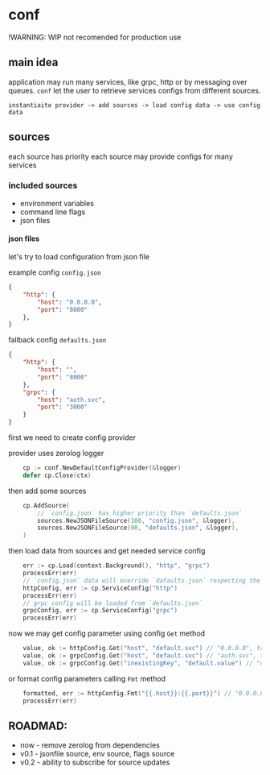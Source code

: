# conf
!WARNING: WIP
not recomended for production use

## main idea
application may run many services, like grpc, http or by messaging over queues.
`conf` let the user to retrieve services configs from different sources.

`instantiaite provider -> add sources -> load config data -> use config data`

## sources
each source has priority
each source may provide configs for many services

### included sources
 * environment variables
 * command line flags
 * json files

#### json files

let's try to load configuration from json file

example config `config.json`
```json
{
    "http": {
        "host": "0.0.0.0",
        "port": "8080"
    },
}
```

fallback config `defaults.json`
```json
{
    "http": {
        "host": "",
        "port": "8000"
    },
    "grpc": {
        "host": "auth.svc",
        "port": "3000"
    }
}
```

first we need to create config provider

provider uses zerolog logger
```go
	cp := conf.NewDefaultConfigProvider(&logger)
	defer cp.Close(ctx)
```

then add some sources
```go
	cp.AddSource(
        // `config.json` has higher priority than `defaults.json`
		sources.NewJSONFileSource(100, "config.json", &logger),
		sources.NewJSONFileSource(90, "defaults.json", &logger),
	)
```

then load data from sources and get needed service config
```go
	err := cp.Load(context.Background(), "http", "grpc")
    processErr(err)
    // `config.json` data will override `dafaults.json` respecting the priority
	httpConfig, err := cp.ServiceConfig("http")
    processErr(err)
    // grpc config will be loaded from `defaults.json`
    grpcConfig, err := cp.ServiceConfig("grpc")
    processErr(err)
```

now we may get config parameter using config `Get` method
```go
    value, ok := httpConfig.Get("host", "default.svc") // "0.0.0.0", true - from `configs.json`
    value, ok := grpcConfig.Get("host", "default.svc") // "auth.svc", true - from `defaults.json`
    value, ok := grpcConfig.Get("inexistingKey", "default.value") // "default.value", false - defaultValue
```

or format config parameters calling `Fmt` method
```go
    formatted, err := httpConfig.Fmt("{{.host}}:{{.port}}") // "0.0.0.0:8080"
    processErr(err)
```

## ROADMAD:
* now - remove zerolog from dependencies
* v0.1 - jsonfile source, env source, flags source
* v0.2 - ability to subscribe for source updates